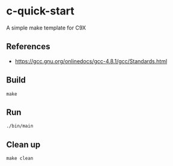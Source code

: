# c-quick-start
A simple make template for C9X

## References
- <https://gcc.gnu.org/onlinedocs/gcc-4.8.1/gcc/Standards.html>

## Build
```console
make
```

## Run
```
./bin/main
```

## Clean up
```
make clean
```
